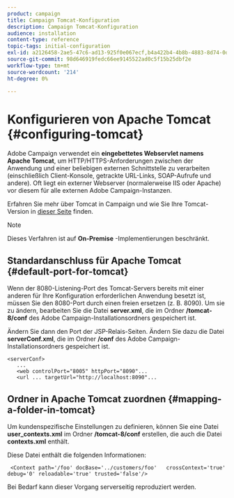 ```yaml
---
product: campaign
title: Campaign Tomcat-Konfiguration
description: Campaign Tomcat-Konfiguration
audience: installation
content-type: reference
topic-tags: initial-configuration
exl-id: a2126458-2ae5-47c6-ad13-925f0e067ecf,b4a422b4-4b8b-4883-8d74-0dccda4a5ef3
source-git-commit: 98d646919fedc66ee9145522ad0c5f15b25dbf2e
workflow-type: tm+mt
source-wordcount: '214'
ht-degree: 0%

---
```


# Konfigurieren von Apache Tomcat {#configuring-tomcat}

Adobe Campaign verwendet ein **eingebettetes Webservlet namens Apache Tomcat**, um HTTP/HTTPS-Anforderungen zwischen der Anwendung und einer beliebigen externen Schnittstelle zu verarbeiten (einschließlich Client-Konsole, getrackte URL-Links, SOAP-Aufrufe und andere). Oft liegt ein externer Webserver (normalerweise IIS oder Apache) vor diesem für alle externen Adobe Campaign-Instanzen.

Erfahren Sie mehr über Tomcat in Campaign und wie Sie Ihre Tomcat-Version in [dieser Seite](../../production/using/locate-tomcat-version.md) finden.

>[!NOTE]
>
>Dieses Verfahren ist auf **On-Premise** -Implementierungen beschränkt.


## Standardanschluss für Apache Tomcat {#default-port-for-tomcat}

Wenn der 8080-Listening-Port des Tomcat-Servers bereits mit einer anderen für Ihre Konfiguration erforderlichen Anwendung besetzt ist, müssen Sie den 8080-Port durch einen freien ersetzen (z. B. 8090). Um sie zu ändern, bearbeiten Sie die Datei **server.xml**, die im Ordner **/tomcat-8/conf** des Adobe Campaign-Installationsordners gespeichert ist.

Ändern Sie dann den Port der JSP-Relais-Seiten. Ändern Sie dazu die Datei **serverConf.xml**, die im Ordner **/conf** des Adobe Campaign-Installationsordners gespeichert ist.

```
<serverConf>
   ...
   <web controlPort="8005" httpPort="8090"...
   <url ... targetUrl="http://localhost:8090"...
```

## Ordner in Apache Tomcat zuordnen {#mapping-a-folder-in-tomcat}

Um kundenspezifische Einstellungen zu definieren, können Sie eine Datei **user_contexts.xml** im Ordner **/tomcat-8/conf** erstellen, die auch die Datei **contexts.xml** enthält.

Diese Datei enthält die folgenden Informationen:

```
 <Context path='/foo' docBase='../customers/foo'   crossContext='true' debug='0' reloadable='true' trusted='false'/>
```

Bei Bedarf kann dieser Vorgang serverseitig reproduziert werden.
